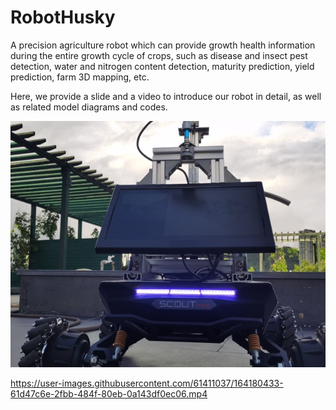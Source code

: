 # RobotHusky
A precision agriculture robot which can provide growth health information during the entire growth cycle of crops, such as disease and insect pest detection, water and nitrogen content detection, maturity prediction, yield prediction, farm 3D mapping, etc.

Here, we provide a slide and a video to introduce our robot in detail, as well as related model diagrams and codes.

![image](https://github.com/Galaxy-Motion/RobotHusky/blob/master/3D%20Model/robothusky.jpg)

<!-- ![video](https://github.com/Galaxy-Motion/RobotHusky/blob/master/Video/RobotHusky.mp4) -->

<!-- [![Watch the video](https://github.com/Galaxy-Motion/RobotHusky/blob/master/3D%20Model/robothusky.jpg)](https://github.com/Galaxy-Motion/RobotHusky/blob/master/Video/RobotHusky.mp4) -->

<!-- [![asciicast](https://github.com/Galaxy-Motion/RobotHusky/blob/master/3D%20Model/robothusky.jpg)](https://github.com/Galaxy-Motion/RobotHusky/blob/master/Video/RobotHusky.mp4) -->


https://user-images.githubusercontent.com/61411037/164180433-61d47c6e-2fbb-484f-80eb-0a143df0ec06.mp4

